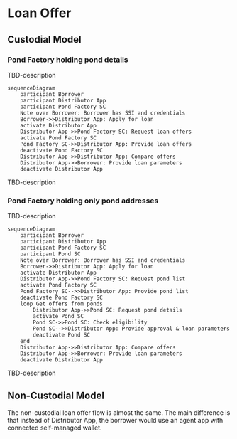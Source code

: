 # Loan Offer
## Custodial Model
### Pond Factory holding pond details
TBD-description
```mermaid
sequenceDiagram
    participant Borrower
    participant Distributor App
    participant Pond Factory SC
    Note over Borrower: Borrower has SSI and credentials
    Borrower->>Distributor App: Apply for loan
    activate Distributor App
    Distributor App->>Pond Factory SC: Request loan offers
    activate Pond Factory SC
    Pond Factory SC->>Distributor App: Provide loan offers
    deactivate Pond Factory SC
    Distributor App->>Distributor App: Compare offers
    Distributor App->>Borrower: Provide loan parameters
    deactivate Distributor App
```
TBD-description
### Pond Factory holding only pond addresses
TBD-description
```mermaid
sequenceDiagram
    participant Borrower
    participant Distributor App
    participant Pond Factory SC
    participant Pond SC
    Note over Borrower: Borrower has SSI and credentials
    Borrower->>Distributor App: Apply for loan
    activate Distributor App
    Distributor App->>Pond Factory SC: Request pond list
    activate Pond Factory SC
    Pond Factory SC-->>Distributor App: Provide pond list
    deactivate Pond Factory SC
    loop Get offers from ponds
        Distributor App->>Pond SC: Request pond details
        activate Pond SC
        Pond SC->>Pond SC: Check eligibility
        Pond SC-->>Distributor App: Provide approval & loan parameters
        deactivate Pond SC
    end
    Distributor App->>Distributor App: Compare offers
    Distributor App->>Borrower: Provide loan parameters
    deactivate Distributor App
```
TBD-description
## Non-Custodial Model
The non-custodial loan offer flow is almost the same. The main difference is that instead of Distributor App, the borrower would use an agent app with connected self-managed wallet.
